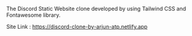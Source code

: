 
The Discord Static Website clone developed by using Tailwind CSS and Fontawesome library.

Site Link : https://discord-clone-by-arjun-atp.netlify.app